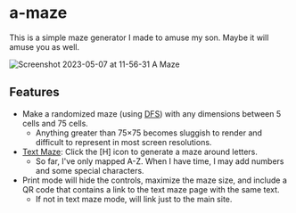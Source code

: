 # a-maze

This is a simple maze generator I made to amuse my son. Maybe it will amuse you as well.

![Screenshot 2023-05-07 at 11-56-31 A Maze](https://user-images.githubusercontent.com/23404711/236688536-49abf224-93e9-4e25-a565-c7817396f6ee.png)

## Features

- Make a randomized maze (using [DFS](https://en.wikipedia.org/wiki/Depth-first_search)) with any dimensions between 5 cells and 75 cells.
  - Anything greater than 75×75 becomes sluggish to render and difficult to represent in most screen resolutions.
- [Text Maze](https://nedredmond.github.io/a-maze/?text=text%0Amaze): Click the [H] icon to generate a maze around letters.
  - So far, I've only mapped A-Z. When I have time, I may add numbers and some special characters.
- Print mode will hide the controls, maximize the maze size, and include a QR code that contains a link to the text maze page with the same text.
  - If not in text maze mode, will link just to the main site.
